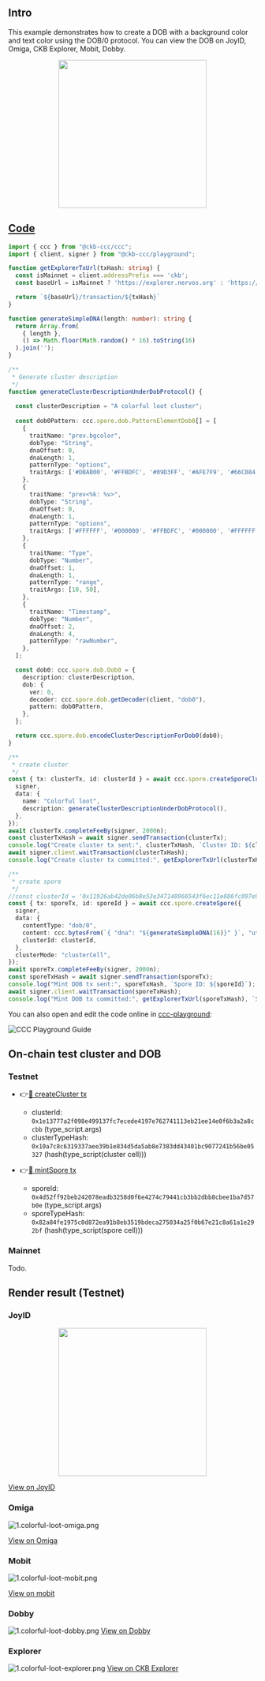 ## Intro

This example demonstrates how to create a DOB with a background color and text color using the DOB/0 protocol. You can view the DOB on JoyID, Omiga, CKB Explorer, Mobit, Dobby. 

<div align="center">
  <img src="../assets/images/dob0/1.colorful-loot-joyid.svg" height="300">
</div>

## [Code](./1.colorful-loot.ts)

```typescript
import { ccc } from "@ckb-ccc/ccc";
import { client, signer } from "@ckb-ccc/playground";

function getExplorerTxUrl(txHash: string) {
  const isMainnet = client.addressPrefix === 'ckb';
  const baseUrl = isMainnet ? 'https://explorer.nervos.org' : 'https://testnet.explorer.nervos.org';

  return `${baseUrl}/transaction/${txHash}`
}

function generateSimpleDNA(length: number): string {
  return Array.from(
    { length }, 
    () => Math.floor(Math.random() * 16).toString(16)
  ).join('');
}

/**
 * Generate cluster description
 */
function generateClusterDescriptionUnderDobProtocol() {
 
  const clusterDescription = "A colorful loot cluster";
  
  const dob0Pattern: ccc.spore.dob.PatternElementDob0[] = [
    {
      traitName: "prev.bgcolor",
      dobType: "String",
      dnaOffset: 0,
      dnaLength: 1,
      patternType: "options",
      traitArgs: ['#DBAB00', '#FFBDFC', '#09D3FF', '#AFE7F9', '#66C084'],
    },
    {
      traitName: "prev<%k: %v>",
      dobType: "String",
      dnaOffset: 0,
      dnaLength: 1,
      patternType: "options",
      traitArgs: ['#FFFFFF', '#000000', '#FFBDFC', '#000000', '#FFFFFF']
    },
    {
      traitName: "Type",
      dobType: "Number",
      dnaOffset: 1,
      dnaLength: 1,
      patternType: "range",
      traitArgs: [10, 50],
    },
    {
      traitName: "Timestamp",
      dobType: "Number",
      dnaOffset: 2,
      dnaLength: 4,
      patternType: "rawNumber",
    },
  ];

  const dob0: ccc.spore.dob.Dob0 = {
    description: clusterDescription,
    dob: {
      ver: 0,
      decoder: ccc.spore.dob.getDecoder(client, "dob0"),
      pattern: dob0Pattern,
    },
  };

  return ccc.spore.dob.encodeClusterDescriptionForDob0(dob0);
}

/**
 * create cluster
 */
const { tx: clusterTx, id: clusterId } = await ccc.spore.createSporeCluster({
  signer,
  data: {
    name: "Colorful loot",
    description: generateClusterDescriptionUnderDobProtocol(),
  },
});
await clusterTx.completeFeeBy(signer, 2000n);
const clusterTxHash = await signer.sendTransaction(clusterTx);
console.log("Create cluster tx sent:", clusterTxHash, `Cluster ID: ${clusterId}`);
await signer.client.waitTransaction(clusterTxHash);
console.log("Create cluster tx committed:", getExplorerTxUrl(clusterTxHash), `Cluster ID: ${clusterId}`);

/**
 * create spore
 */
//const clusterId = '0x11926ab42de06b8e53e347148966543f6ec11e886fc097e93cd09829e3702dfc';
const { tx: sporeTx, id: sporeId } = await ccc.spore.createSpore({
  signer,
  data: {
    contentType: "dob/0",
    content: ccc.bytesFrom(`{ "dna": "${generateSimpleDNA(16)}" }`, "utf8"),
    clusterId: clusterId,
  },
  clusterMode: "clusterCell",
});
await sporeTx.completeFeeBy(signer, 2000n);
const sporeTxHash = await signer.sendTransaction(sporeTx);
console.log("Mint DOB tx sent:", sporeTxHash, `Spore ID: ${sporeId}`);
await signer.client.waitTransaction(sporeTxHash);
console.log("Mint DOB tx committed:", getExplorerTxUrl(sporeTxHash), `Spore ID: ${sporeId}`);
```

You can also open and edit the code online in [ccc-playground](https://live.ckbccc.com/?src=https://raw.githubusercontent.com/CKBFansDAO/dob-cookbook/refs/heads/main/examples/dob0/0.basic-loot.ts):

![CCC Playground Guide](../assets/images/ccc-playground-guide.png)

## On-chain test cluster and DOB

### Testnet
- 👉[🔗 createCluster tx](https://testnet.explorer.nervos.org/transaction/0x24c4fb7a9328bdb4c0878c67ba67d7f1020fde17338047ccd8153cf0201f5943)
  - clusterId: `0x1e13777a2f098e499137fc7ecede4197e762741113eb21ee14e0f6b3a2a8ccbb` (type_script.args)
  - clusterTypeHash: `0x10a7c8c6319337aee39b1e834d5da5ab8e7383dd43401bc9077241b56be05327` (hash(type_script(cluster cell)))

- 👉[🔗 mintSpore tx](https://testnet.explorer.nervos.org/transaction/0x66aa20551d34e237acc0e3238f078d3494e06cb2838e1979ed1d7d28195d3389)
  - sporeId: `0x4d52ff92beb242078eadb3258d0f6e4274c79441cb3bb2dbb8cbee1ba7d57b0e` (type_script.args)
  - sporeTypeHash: `0x82a84fe1975c0d872ea91b8eb3519bdeca275034a25f0b67e21c8a61a1e292bf` (hash(type_script(spore cell)))

### Mainnet
  Todo.

## Render result (Testnet)

### JoyID

<div align="center">
  <img src="../assets/images/dob0/1.colorful-loot-joyid.svg" height="300">
</div>

[View on JoyID](https://testnet.joyid.dev/nft/4d52ff92beb242078eadb3258d0f6e4274c79441cb3bb2dbb8cbee1ba7d57b0e) 

### Omiga

![1.colorful-loot-omiga.png](../assets/images/dob0/1.colorful-loot-omiga.png)


[View on Omiga](https://test.omiga.io/info/dobs/0x82a84fe1975c0d872ea91b8eb3519bdeca275034a25f0b67e21c8a61a1e292bf) 

### Mobit
![1.colorful-loot-mobit.png](../assets/images/dob0/1.colorful-loot-mobit.png)

[View on mobit](https://mobit.app/dob/4d52ff92beb242078eadb3258d0f6e4274c79441cb3bb2dbb8cbee1ba7d57b0e?chain=ckb)

### Dobby
![1.colorful-loot-dobby.png](../assets/images/dob0/1.colorful-loot-dobby.png)
[View on Dobby](https://test-dobby.entrust3.com/item-detail_ckb/0x4d52ff92beb242078eadb3258d0f6e4274c79441cb3bb2dbb8cbee1ba7d57b0e) 

### Explorer
![1.colorful-loot-explorer.png](../assets/images/dob0/1.colorful-loot-explorer.png)
[View on CKB Explorer](https://testnet.explorer.nervos.org/nft-info/0x10a7c8c6319337aee39b1e834d5da5ab8e7383dd43401bc9077241b56be05327/0x4d52ff92beb242078eadb3258d0f6e4274c79441cb3bb2dbb8cbee1ba7d57b0e) 